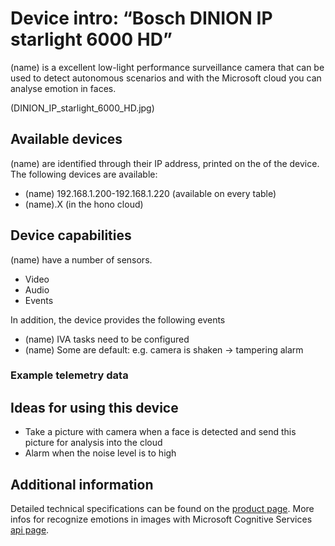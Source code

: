 # Device intro: “Bosch DINION IP starlight 6000 HD”

(name) is a excellent low-light performance surveillance camera that can be used to detect autonomous scenarios and with the Microsoft cloud you can analyse emotion in faces.

(DINION_IP_starlight_6000_HD.jpg)

## Available devices

(name) are identified through their IP address, printed on the of the device. The following devices are available:

- (name) 192.168.1.200-192.168.1.220 (available on every table)
- (name).X (in the hono cloud)

## Device capabilities

(name) have a number of sensors. 
- Video
- Audio
- Events

In addition, the device provides the following events
- (name) IVA tasks need to be configured
- (name) Some are default: e.g. camera is shaken -> tampering alarm

### Example telemetry data


## Ideas for using this device

- Take a picture with camera when a face is detected and send this picture for analysis into the cloud
- Alarm when the noise level is to high

## Additional information

Detailed technical specifications can be found on the [product page](https://us.boschsecurity.com/en/products/videosystems/ipcameras/hdmpfixedcameras/dinionipstarlight6000hd_1/dinionipstarlight6000hd_1_products_42121).
More infos for recognize emotions in images with Microsoft Cognitive Services [api page](https://www.microsoft.com/cognitive-services/en-us/emotion-api).